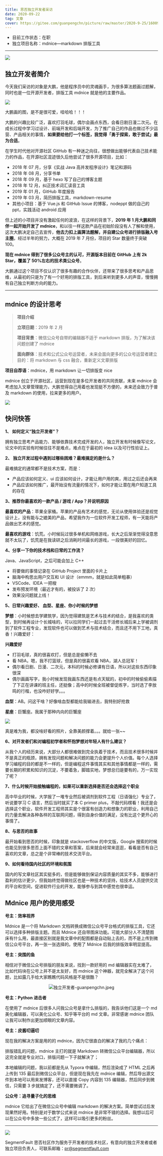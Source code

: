 ```yaml
---
title: 思否独立开发者采访
date: 2020-09-22
tag: 文章
cover: https://gitee.com/guanpengchn/picture/raw/master/2020-9-25/1600994844329-image.png
---
```


- 目前工作状态：在职
- 独立项目名称：mdnice—markdown 排版工具

---

![](https://gitee.com/guanpengchn/picture/raw/master/2020-9-25/1600994918635-image.png)


## 独立开发者简介

今天我们采访的对象是大鹏，他是程序员中的灵魂画手，为很多算法题画过题解，同时也是一位开源开发者，排版工具 mdnice 就是他的主要作品。

![](https://gitee.com/guanpengchn/picture/raw/master/2020-9-25/1600994939464-image.png)

大鹏画的图，是不是很可爱，哇哈哈！！！

大鹏的兴趣比较广泛，喜欢打羽毛球，偶尔会画点东西，会看日剧日漫二次元。在成长过程中学习过设计、前端开发和后端开发，为了推广自己的作品也做过不少运营、产品相关的事情，**如果要给他打一个标签，我觉得「勇于探索，敢于尝试」最为合适**。

在学生时代他对开源社区 GitHub 有一种迷之向往，很想做出能够代表自己技术能力的作品，在开源社区混迹很久后他尝试了很多开源项目，比如：

- 2018 年 07 月，分享《实战 Java 高并发程序设计》笔记和源码
- 2018 年 08 月，分享书单
- 2018 年 09 月，基于 hexo 写了自己的博客主题
- 2018 年 12 月，纠正技术词汇读音工具
- 2019 年 01 月，GitHub 年度报告
- 2019 年 03 月，简历排版工具，markdown-resume
- 其他小项目：基于 Vue.js 和 GitHub Issue 的博客，nodeppt 做的自己的 ppt，实践活动 android 应用

但上述的小项目并没有激起任何的波浪，在这样的背景下，**2019 年 1 月大鹏和同伴一起开始开发了 mdnice**，和以往一样这款产品在初始阶段没有人了解和使用，这次大鹏决定自己去宣传，**他去力扣上画算法题解，并自建公众号进行排版融入号主圈**，经过半年的努力，大概在 2019 年 7 月份，项目的 Star 数量终于突破 100。

**现在 mdnice 得到了很多公众号主的认可，开源版本目前在 GitHub 上有 2k Star，覆盖了 50%左右的技术类公众号**。

大鹏通过这个项目不仅认识了很多有趣的合作伙伴，还带来了很多思考和产品思维，从最初的只是为了有一个好用的排版工具，到后来听到更多人的声音，慢慢拥有自己独立判断方向的能力。

---

## mdnice 的设计思考

> **项目介绍**
>
> **立项日期**：2019 年 2 月
>
> **项目背景**：微信公众号自带的编辑器不适于 markdown 排版，为了解决该问题创建了 mdnice
>
> **面向群体**：技术和公式公众号运营者，未来会面向更多的公众号运营者建立目的：将 markdown 与 css 融合，重新定义文章排版

**项目自荐语**：mdnice，用 markdown 让一切排版变 nice

mdnice 创立于开源社区，运营到现在是多位开发者的共同贡献，未来 mdnice 会考虑加入文章管理能力，大鹏觉得自己用着也发现挺不方便的，未来还会致力于普及 markdown 的使用，拉来更多的用户。

![](https://gitee.com/guanpengchn/picture/raw/master/2020-9-25/1600994965011-image.png)


## 快问快答

**1、 如何定义“独立开发者”？**

拥有独立思考产品能力、能够依靠技术完成开发的人，独立开发有时候像写论文，论文中的实验有时候往往不是难点，难点在于最初的 idea 以及可行性验证上。

**2、 独立开发过程中遇到过哪些困难？最难搞定的是什么？**

最难搞定的通常都不是技术方案，而是：

- 产品应该如何定义、ui 应该如何设计，才能让用户用的爽，用过之后还会再来
- 产品应该如何推广，最开始没有流量的情况下，如何才能让潜在用户知道工具的存在

**3、推荐你最喜欢的一款产品 / 游戏 / App？并说明原因**

**最喜欢的产品**：苹果全家桶。苹果的产品有艺术的感觉，无论从使用体验还是视觉设计上，没有能与之媲美的产品，希望我作为一位软件开发工程师，有一天能将产品做出艺术的感觉。

**最喜欢的游戏**：饥荒。小时候玩过很多单机和网络游戏，长大之后渐渐觉得没意思就不太玩了，饥荒是在我读研之后消耗时间最长的游戏，一段很美好的回忆。

**4、分享一下你的技术栈和日常的工作流？**

Java、JavaScript，之后可能会加上 C++

- 将要做的事情记录在 GitHub Project 里面的卡片上
- 脑海中构思出用户交互和 UI 设计（emmm，就是如此简单粗暴）
- VSCode、IDEA 一把梭
- 发布预发环境（最近才有的，被投诉了 2 次）
- 效果没问题就上线！

**5、日常兴趣爱好、 血型、星座、你小时候的梦想**

**梦想**：小时候想去学建筑学，因为觉得建筑是艺术与技术的结合，是我喜欢的类型，到时候再设计个长城啥的，可以拉同学们一起过去干活修长城后来上学被调剂到了软件工程专业，发现软件也可以做到艺术与技术结合，而且还不用下工地，真香！兴趣爱好：

**兴趣爱好**

- 打羽毛球，真的很喜欢打，但是总是偷懒不去
- 看 NBA，嗯，我不打篮球，但是真的很喜欢看 NBA，湖人总冠军！
- 偶尔看日剧、日漫、二次元，本科的时候必修课有日语，所以对这些东西印象很深
- 偶尔画画写字，我小时候发现我画东西还是有点天赋的，初中的时候偷偷素描了下正在讲课的班主任，还挺像；高中的时候全班被督促练字，当时选了李放鸣的行楷，也没咋好好学。。。

**血型**：AB。问这干啥？好像啥血型都能给我输进去，我特别好抢救

**星座**：巨蟹座。我属于那种内向的巨蟹座

![](https://gitee.com/guanpengchn/picture/raw/master/2020-9-25/1600994844329-image.png)

真是难为我，都没啥好看的照片，全靠美颜撑着。。。就给一张~~

**6、对开发者们和对编程初学者和怀抱梦想对年轻人有什么建议？**

从我个人的经历来说，大部分人都很难做到完全执着于技术，而且技术很多时候并不是真正的瓶颈，拥有发现问题和解决问题的能力会更提升个人价值。每个人选择学习编程的目的都是不一样的，但是编程这件事情其实和其他事情都是一样的，需要长期的积累和知识的沉淀，不要着急，脚踏实地，梦想总归是要有的，万一实现了呢？

**7、什么时候开始接触编程的，如果可以重新选择是否还会选择这个职业**

高中毕业的时候，大学报了一堆专业然后被调剂到软件工程（日语强化）专业了，听说要学习 C 语言，然后当时就买了本 C primer plus，不敲代码楞看！我还是会选择这个职业，软件开发工程师其实是个很富有创造力和想象力的职业，利用自己的力量去解决各种各样的互联网问题，得到自身价值的满足，没有比这个更开心的事情了。

**8、与思否的故事**

最开始看到思否的时候，印象就是 stackoverflow 的中文版，Google 搜索的时候也能见到很多思否上面不错的文章和答案，后来就会经常来逛逛，看看是否有自己喜欢的文章，总之是个非常棒的技术交流平台。

**9、如何看待国内社区的环境和氛围**

国内的写文章社区其实挺多的，但是能够做到保证内容质量的其实不多，能够进行盈利的估计更少，但我始终觉得做社区也是一种技术的坚持，给技术人员提供交流的平台和空间，促进软件行业的开发，能够参与到其中感觉也很幸运。

## Mdnice 用户的使用感受

**号主：效率视界**

Mdnice 是一个将 Markdown 文档转换成微信公众号平台格式的排版工具，它还可以选择多种排版主题。而且 Mdnice 还自带图床功能。可能大部分人不清楚图床有什么用，最直接区别就是我文章中的配图都是自动贴上去的，而不是上传到微信公众号平台，再一张一张选择的。使用了 Mdnice 后我的排版效率明显提高。

**号主：突围的鱼**

相信对于微信公众号排版的朋友来说，找到一款好用的 md 编辑器实在太难了，比如代码块在公号上并不是太友好，而 mdnice 这个神器，就完全解决了这个问题，比如露几手给大家瞧瞧代码风格是不是很酷？

<span class="img-wrap" style="box-sizing: border-box; display: block; text-align: center;"><img referrerpolicy="no-referrer" src="https://segmentfault.com/img/bVbKK1V" alt="独立开发者-guanpengchn.jpeg" title="独立开发者-guanpengchn.jpeg" style="box-sizing: border-box; border-style: none; vertical-align: middle; max-width: 100%; cursor: zoom-in;"></span>

**号主：Python 进击者**

在使用了 mdnice 后很多人问我公众号是拿什么排版的，我告诉他们这是一个 md 美化编辑器，可以美化公众号、知乎等平台的 md 文章。非常感谢 mdnice 团队让我可以制作出更加顺眼的文章内容。

**号主：皮酱叨逼叨**

现在我的解决方案是用的的 mdnice，因为它很直白的解决了我的几个痛点：

排版错乱的问题，mdnice 主打的就是 Markdown 转微信公众平台编辑器，所以这完全就是专业对口，排版问题一下子就解决了；

本地编辑的问题，我以前都是先从 Typora 中编辑，然后渲染成了 HTML 之后再上传到 135 最后到微信公众平台，但是现在我先在 mdnice 编辑，然后导出源文件到本地可以用来发博客，还可以直接 Copy 内容到 135 编辑器，然后同步到微信，只需要 3 步就搞定了，还不需要微调了。

**公众号：追寻量子化的思维**

mdnice 它给出了在微信公众号中编辑 markdown 的解决方案。简单尝试过后发现果然好用。特别是对于数学公式来说 mdnice 是非常不错的选择。我想以后可以在公众号中多放一些公式了，这样可以吸引更多的粉丝。

---

![](https://gitee.com/guanpengchn/picture/raw/master/2020-9-25/1600995003019-image.png)


SegmentFault 思否社区作为服务于开发者的技术社区，有意向的独立开发者或者独立项目负责人，可联系邮箱：pr@segmentfault.com
